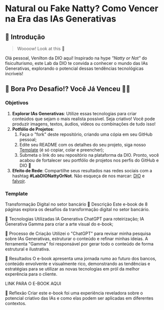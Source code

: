 # Natural ou Fake Natty? Como Vencer na Era das IAs Generativas

## 🚀 Introdução

> Woooow! Look at this 👀

Olá pessoal, Venilton da DIO aqui! Inspirado na hype _"Natty or Not"_ do fisiculturismo, este Lab da DIO te convida a conhecer o mundo das IAs Generativas, explorando o potencial dessas tendências tecnológicas incríveis!

## 🎯 Bora Pro Desafio!? Você Já Venceu 💪🤓

### Objetivos

1. **Explorar IAs Generativas**: Utilize essas tecnologias para criar conteúdos que sejam o mais realista possível. Seja criativo! Você pode produzir imagens, textos, áudios, vídeos ou combinações de tudo isso!
1. **Potfólio de Projetos**:
    1. Faça o "fork" deste repositório, criando uma cópia em seu GitHub pessoal;
    2. Edite seu README com os detalhes do seu projeto, siga nosso [Template](#template) (é só copiar, colar e preencher);
    3. Submeta o link do seu repositório na plataforma da DIO. Pronto, você acabou de fortalecer seu portfólio de projetos nos perfis do GitHub e DIO 🚀
1. **Efeito de Rede**: Compartilhe seus resultados nas redes sociais com a hashtag **#LabDIONattyOrNot**. Não esqueça de nos marcar: [DIO](https://www.linkedin.com/school/dio-makethechange) e [falvojr](https://www.linkedin.com/in/falvojr).

### Template

Transformação Digital no setor bancário
📒 Descrição
Este e-book de 8 páginas explora os desafios da transformação digital no setor bancário.

🤖 Tecnologias Utilizadas
IA Generativa ChatGPT para roteirização;
IA Generativa Gamma para criar a arte visual do e-book;

🧐 Processo de Criação
Utilizei o "ChatGPT" para revisar minha pesquisa sobre IAs Generativas, estruturar o conteúdo e refinar minhas ideias.
A ferramenta "Gamma" foi responsável por gerar todo o conteúdo de forma estrutural e ilustrativa.

🚀 Resultados
O e-book apresenta uma jornada rumo ao futuro dos bancos, conteúdo envolvente e visualmente rico, demonstrando as tendências e estratégias para se utilizar as novas tecnologias em pról da melhor experência para o cliente.

LINK PARA O E-BOOK AQUI


💭 Reflexão
Criar este e-book foi uma experiência reveladora sobre o potencial criativo das IAs e como elas podem ser aplicadas em diferentes contextos.




